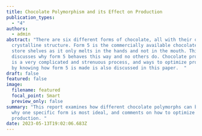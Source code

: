 ```yaml
---
title: Chocolate Polymorphism and its Effect on Production
publication_types:
  - "4"
authors:
  - admin
abstract: "There are six different forms of chocolate, all with their own
  crystalline structure. Form 5 is the commercially available chocolate sold on
  store shelves as it only melts in the hands and not in the mouth. This paper
  discusses why form 5 behaves this way and no others do. Chocolate production
  is a very complicated and strenuous process, and ways to optimize production
  by knowing how form 5 is made is also discussed in this paper.  "
draft: false
featured: false
image:
  filename: featured
  focal_point: Smart
  preview_only: false
summary: "This report examines how different chocolate polymorphs can be made,
  why one specific form is most ideal, and comments on how to optimize chocolate
  production. "
date: 2023-05-13T19:02:06.683Z
---
```

